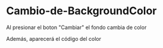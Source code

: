 # Cambio-de-BackgroundColor

Al presionar el boton "Cambiar" el fondo cambia de color

Además, aparecerá el código del color
